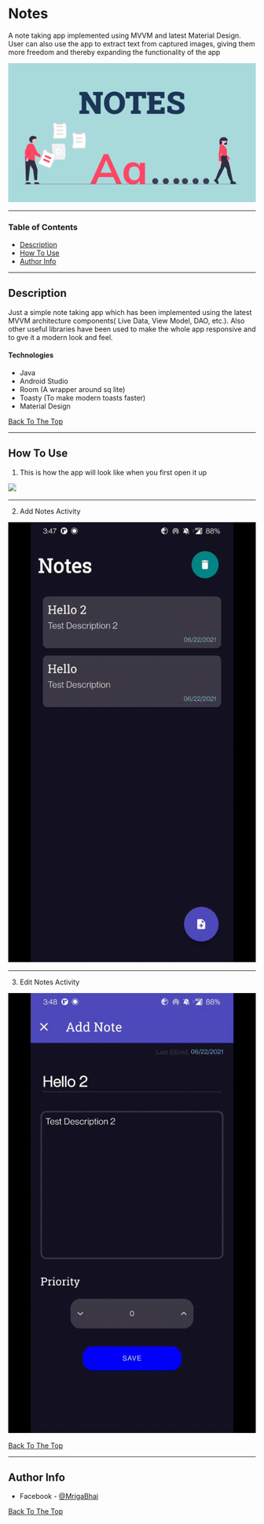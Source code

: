 # Notes
A note taking app implemented using MVVM and latest Material Design. User can also use the app to extract text from captured images, giving them more freedom and thereby expanding the functionality of the app

![Project Image](https://github.com/glitch-droid/Notes/blob/master/app/src/main/res/raw/welcome_pic.png)


---

### Table of Contents

- [Description](#description)
- [How To Use](#how-to-use)
- [Author Info](#author-info)

---

## Description

Just a simple note taking app which has been implemented using the latest MVVM architecture components( Live Data, View Model, DAO, etc.). Also other useful libraries have been used to make the whole app responsive and to gve it a modern look and feel. 

#### Technologies

- Java
- Android Studio
- Room (A wrapper around sq lite)
- Toasty (To make modern toasts faster)
- Material Design

[Back To The Top](#read-me-template)

---

## How To Use

1.  This is how the app will look like when you first open it up


![](https://github.com/glitch-droid/Notes/blob/master/app/src/main/res/raw/open_scrn.png)

------

2.  Add Notes Activity


![](https://github.com/glitch-droid/Notes/blob/master/app/src/main/res/raw/add_note.gif)

------

3.  Edit Notes Activity


![](https://github.com/glitch-droid/Notes/blob/master/app/src/main/res/raw/edit_note.gif)


[Back To The Top](#read-me-template)

---

## Author Info

- Facebook - [@MrigaBhai](https://www.facebook.com/mriganka.bharali.547)

[Back To The Top](#read-me-template)
